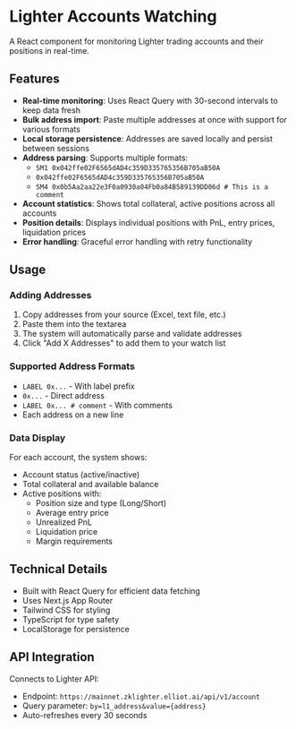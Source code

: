 # Lighter Accounts Watching

A React component for monitoring Lighter trading accounts and their positions in real-time.

## Features

- **Real-time monitoring**: Uses React Query with 30-second intervals to keep data fresh
- **Bulk address import**: Paste multiple addresses at once with support for various formats
- **Local storage persistence**: Addresses are saved locally and persist between sessions
- **Address parsing**: Supports multiple formats:
  - `SM1 0x042ffe02F6565dAD4c359D335765356B705aB50A`
  - `0x042ffe02F6565dAD4c359D335765356B705aB50A`
  - `SM4 0x0b5Aa2aa22e3F0a0930a04Fb0a84B589139DD06d # This is a comment`
- **Account statistics**: Shows total collateral, active positions across all accounts
- **Position details**: Displays individual positions with PnL, entry prices, liquidation prices
- **Error handling**: Graceful error handling with retry functionality

## Usage

### Adding Addresses

1. Copy addresses from your source (Excel, text file, etc.)
2. Paste them into the textarea
3. The system will automatically parse and validate addresses
4. Click "Add X Addresses" to add them to your watch list

### Supported Address Formats

- `LABEL 0x...` - With label prefix
- `0x...` - Direct address
- `LABEL 0x... # comment` - With comments
- Each address on a new line

### Data Display

For each account, the system shows:

- Account status (active/inactive)
- Total collateral and available balance
- Active positions with:
  - Position size and type (Long/Short)
  - Average entry price
  - Unrealized PnL
  - Liquidation price
  - Margin requirements

## Technical Details

- Built with React Query for efficient data fetching
- Uses Next.js App Router
- Tailwind CSS for styling
- TypeScript for type safety
- LocalStorage for persistence

## API Integration

Connects to Lighter API:

- Endpoint: `https://mainnet.zklighter.elliot.ai/api/v1/account`
- Query parameter: `by=l1_address&value={address}`
- Auto-refreshes every 30 seconds
